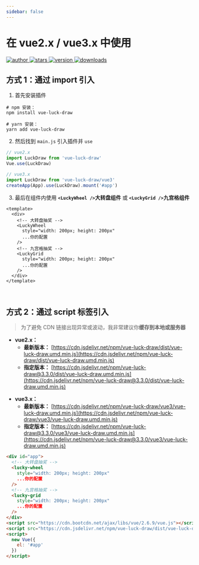 ```yaml
---
sidebar: false
---
```


<h1>
  在 vue2.x / vue3.x 中使用
</h1>

<p>
  <a href="https://github.com/LuckDraw/vue-luck-draw" target="_black">
    <img src="https://img.shields.io/badge/github-%20vue--luck--draw%20-30a14e.svg?&logo=github&style=flat-square" alt="author" />
  </a>
  <a href="https://github.com/LuckDraw/vue-luck-draw/stargazers" target="_black">
    <img src="https://img.shields.io/github/stars/luckdraw/vue-luck-draw?color=%2330a14e&logo=github&style=flat-square" alt="stars" />
  </a>
  <a href="https://www.npmjs.com/package/vue-luck-draw" target="_black">
    <img src="https://img.shields.io/github/package-json/v/luckdraw/vue-luck-draw?color=%2330a14e&logo=npm&style=flat-square" alt="version" />
  </a>
  <a href="https://www.npmjs.com/package/vue-luck-draw" target="_black">
    <img src="https://img.shields.io/npm/dm/vue-luck-draw?color=%2330a14e&logo=npm&style=flat-square" alt="downloads" />
  </a>
</p>

## 方式 1：通过 import 引入

1. 首先安装插件

```shell
# npm 安装：
npm install vue-luck-draw

# yarn 安装：
yarn add vue-luck-draw
```

2. 然后找到 `main.js` 引入插件并 `use`

```js
// vue2.x
import LuckDraw from 'vue-luck-draw'
Vue.use(LuckDraw)

// vue3.x
import LuckDraw from 'vue-luck-draw/vue3'
createApp(App).use(LuckDraw).mount('#app')
```

3. 最后在组件内使用 **`<LuckyWheel />`大转盘组件** 或 **`<LuckyGrid />`九宫格组件**

```vue
<template>
  <div>
    <!-- 大转盘抽奖 -->
    <LuckyWheel
      style="width: 200px; height: 200px"
      ...你的配置
    />
    <!-- 九宫格抽奖 -->
    <LuckyGrid
      style="width: 200px; height: 200px"
      ...你的配置
    />
  </div>
</template>
```

<br />

## 方式 2：通过 script 标签引入

> 为了避免 CDN 链接出现异常或波动，我非常建议你**缓存到本地或服务器**

- **vue2.x：**
  - **最新版本：** [https://cdn.jsdelivr.net/npm/vue-luck-draw/dist/vue-luck-draw.umd.min.js](https://cdn.jsdelivr.net/npm/vue-luck-draw/dist/vue-luck-draw.umd.min.js)
  - **指定版本：** [https://cdn.jsdelivr.net/npm/vue-luck-draw@3.3.0/dist/vue-luck-draw.umd.min.js](https://cdn.jsdelivr.net/npm/vue-luck-draw@3.3.0/dist/vue-luck-draw.umd.min.js)

<span></span>

- **vue3.x：**
  - **最新版本：** [https://cdn.jsdelivr.net/npm/vue-luck-draw/vue3/vue-luck-draw.umd.min.js](https://cdn.jsdelivr.net/npm/vue-luck-draw/vue3/vue-luck-draw.umd.min.js)
  - **指定版本：** [https://cdn.jsdelivr.net/npm/vue-luck-draw@3.3.0/vue3/vue-luck-draw.umd.min.js](https://cdn.jsdelivr.net/npm/vue-luck-draw@3.3.0/vue3/vue-luck-draw.umd.min.js)


```html
<div id="app">
  <!-- 大转盘抽奖 -->
  <lucky-wheel
    style="width: 200px; height: 200px"
    ...你的配置
  />
  <!-- 九宫格抽奖 -->
  <lucky-grid
    style="width: 200px; height: 200px"
    ...你的配置
  />
</div>
<script src="https://cdn.bootcdn.net/ajax/libs/vue/2.6.9/vue.js"></script>
<script src="https://cdn.jsdelivr.net/npm/vue-luck-draw/dist/vue-luck-draw.umd.min.js"></script>
<script>
  new Vue({
    el: '#app'
  })
</script>
```